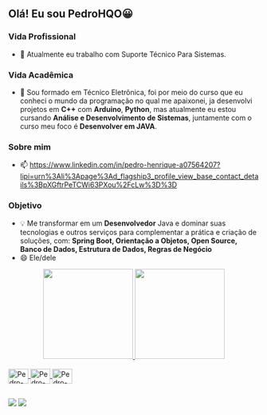 ## Olá! Eu sou PedroHQO😀
### Vida Profissional
- 🔭 Atualmente eu trabalho com Suporte Técnico Para Sistemas.
### Vida Acadêmica
- 🌱 Sou formado em Técnico Eletrônica, foi por meio do curso que eu conheci o mundo da programação no qual me apaixonei, ja desenvolvi 
  projetos em **C++** com **Arduino**, **Python**, mas atualmente eu estou cursando **Análise e Desenvolvimento de Sistemas**, juntamente com o curso meu foco é **Desenvolver em JAVA**.
### Sobre mim
- 📫 https://www.linkedin.com/in/pedro-henrique-a07564207?lipi=urn%3Ali%3Apage%3Ad_flagship3_profile_view_base_contact_details%3BpXGftrPeTCWi63PXou%2FcLw%3D%3D
### Objetivo
- 💡 Me transformar em um **Desenvolvedor** Java e dominar suas tecnologias e outros serviços para complementar a prática e criação de soluções, com: **Spring Boot, Orientação a Objetos, Open Source, Banco de Dados, Estrutura de Dados, Regras de Negócio**
- 😄 Ele/dele

<div align="center">
  <a href="https://github.com/PedroHQO">
  <img height="180em" src="https://github-readme-stats.vercel.app/api?username=PedroHQO&show_icons=true&theme=cobalt&include_all_commits=true&count_private=true"/>
  <img height="180em" src="https://github-readme-stats.vercel.app/api/top-langs/?username=PedroHQO&layout=compact&langs_count=7&theme=cobalt"/>
</div>
  
<div style="display: inline_block"><br>
<img align="center" alt="Pedro-Arduino" height="30" width="40" <img src="https://cdn.jsdelivr.net/gh/devicons/devicon/icons/arduino/arduino-original.svg" />
<img align="center" alt="Pedro-C++" height="30" width="40" <img src="https://cdn.jsdelivr.net/gh/devicons/devicon/icons/cplusplus/cplusplus-original.svg" />
<img align="center" alt="Pedro-Java" height="30" width="40" <img src="https://cdn.jsdelivr.net/gh/devicons/devicon/icons/java/java-original.svg" />
  
  ##
 
<div> 
 <a href = "mailto:pedro39henrique.q.o@gmail.com"><img src="https://img.shields.io/badge/-Gmail-%23333?style=for-the-badge&logo=gmail&logoColor=white" target="_blank"></a>
 <a href="https://www.linkedin.com/in/pedro-henrique-a07564207" target="_blank"><img src="https://img.shields.io/badge/-LinkedIn-%230077B5?style=for-the-badge&logo=linkedin&logoColor=white" target="_blank"></a>  
</div>
  
  
